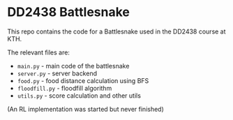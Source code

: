 # DD2438 Battlesnake

This repo contains the code for a Battlesnake used in the DD2438 course at KTH.

The relevant files are:
- `main.py` - main code of the battlesnake
- `server.py` - server backend
- `food.py` - food distance calculation using BFS
- `floodfill.py` - floodfill algorithm
- `utils.py` - score calculation and other utils

(An RL implementation was started but never finished)